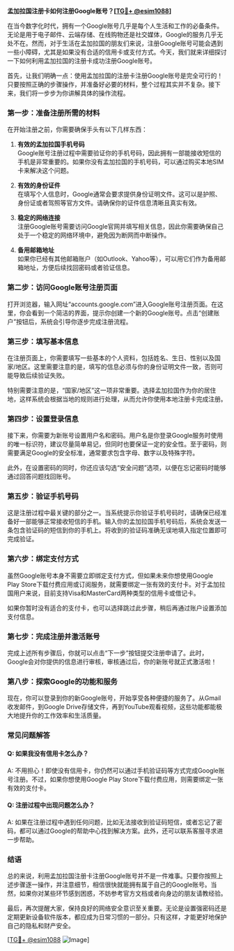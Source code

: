 **孟加拉国注册卡如何注册Google账号？[[TG💪+ @esim1088](https://t.me/s/esim1088)]**

在当今数字化时代，拥有一个Google账号几乎是每个人生活和工作的必备条件。无论是用于电子邮件、云端存储、在线购物还是社交媒体，Google的服务几乎无处不在。然而，对于生活在孟加拉国的朋友们来说，注册Google账号可能会遇到一些小障碍，尤其是如果没有合适的信用卡或支付方式。今天，我们就来详细探讨一下如何利用孟加拉国的注册卡成功注册Google账号。

首先，让我们明确一点：使用孟加拉国的注册卡注册Google账号是完全可行的！只要按照正确的步骤操作，并准备好必要的材料，整个过程其实并不复杂。接下来，我们将一步步为你讲解具体的操作流程。

### **第一步：准备注册所需的材料**

在开始注册之前，你需要确保手头有以下几样东西：

1. **有效的孟加拉国手机号码**  
   Google账号注册过程中需要验证你的手机号码，因此拥有一部能接收短信的手机是非常重要的。如果你没有孟加拉国的手机号码，可以通过购买本地SIM卡来解决这个问题。

2. **有效的身份证件**  
   在填写个人信息时，Google通常会要求提供身份证明文件。这可以是护照、身份证或者驾照等官方文件。请确保你的证件信息清晰且真实有效。

3. **稳定的网络连接**  
   注册Google账号需要访问Google官网并填写相关信息，因此你需要确保自己处于一个稳定的网络环境中，避免因为断网而中断操作。

4. **备用邮箱地址**  
   如果你已经有其他邮箱账户（如Outlook、Yahoo等），可以用它们作为备用邮箱地址，方便后续找回密码或者验证信息。

### **第二步：访问Google账号注册页面**

打开浏览器，输入网址“accounts.google.com”进入Google账号注册页面。在这里，你会看到一个简洁的界面，提示你创建一个新的Google账号。点击“创建账户”按钮后，系统会引导你逐步完成注册流程。

### **第三步：填写基本信息**

在注册页面上，你需要填写一些基本的个人资料，包括姓名、生日、性别以及国家/地区。这里需要注意的是，填写的信息必须与你的身份证明文件一致，否则可能导致后续验证失败。

特别需要注意的是，“国家/地区”这一项非常重要。选择孟加拉国作为你的居住地，这样系统会根据当地的规则进行处理，从而允许你使用本地注册卡完成注册。

### **第四步：设置登录信息**

接下来，你需要为新账号设置用户名和密码。用户名是你登录Google服务时使用的唯一标识符，建议尽量简单易记，但同时也要保证一定的安全性。至于密码，则需要满足Google的安全标准，通常要求包含字母、数字以及特殊字符。

此外，在设置密码的同时，你还应该勾选“安全问题”选项，以便在忘记密码时能够通过回答问题找回账号。

### **第五步：验证手机号码**

这是注册过程中最关键的部分之一。当系统提示你验证手机号码时，请确保已经准备好一部能够正常接收短信的手机。输入你的孟加拉国手机号码后，系统会发送一条包含验证码的短信到你的手机上。将收到的验证码准确无误地填入指定位置即可完成验证。

### **第六步：绑定支付方式**

虽然Google账号本身不需要立即绑定支付方式，但如果未来你想使用Google Play Store下载付费应用或订阅服务，就需要绑定一张有效的支付卡。对于孟加拉国用户来说，目前支持Visa和MasterCard两种类型的信用卡或借记卡。

如果你暂时没有适合的支付卡，也可以选择跳过此步骤，稍后再通过账户设置添加支付信息。

### **第七步：完成注册并激活账号**

完成上述所有步骤后，你就可以点击“下一步”按钮提交注册申请了。此时，Google会对你提供的信息进行审核，审核通过后，你的新账号就正式激活啦！

### **第八步：探索Google的功能和服务**

现在，你可以登录到你的新Google账号，开始享受各种便捷的服务了。从Gmail收发邮件，到Google Drive存储文件，再到YouTube观看视频，这些功能都能极大地提升你的工作效率和生活质量。

### **常见问题解答**

#### Q: 如果我没有信用卡怎么办？
A: 不用担心！即使没有信用卡，你仍然可以通过手机验证码等方式完成Google账号注册。不过，如果你想使用Google Play Store下载付费应用，则需要绑定一张有效的支付卡。

#### Q: 注册过程中出现问题怎么办？
A: 如果在注册过程中遇到任何问题，比如无法接收到验证码短信，或者忘记了密码，都可以通过Google的帮助中心找到解决方案。此外，还可以联系客服寻求进一步帮助。

### **结语**

总的来说，利用孟加拉国注册卡注册Google账号并不是一件难事。只要你按照上述步骤逐一操作，并注意细节，相信很快就能拥有属于自己的Google账号。当然，如果你对某些环节感到困惑，不妨参考官方文档或者向身边的朋友请教经验。

最后，再次提醒大家，保持良好的网络安全意识至关重要。无论是设置强密码还是定期更新设备软件版本，都应成为日常习惯的一部分。只有这样，才能更好地保护自己的隐私和财产安全。

[[TG💪+ @esim1088](https://t.me/s/esim1088) ![Image](https://i.postimg.cc/4NQfJmqS/Snipaste-2025-05-13-00-14-12.png)]